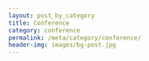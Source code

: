 ```yaml
---
layout: post_by_category
title: Conference
category: conference
permalink: /meta/category/conference/
header-img: images/bg-post.jpg
---
```

